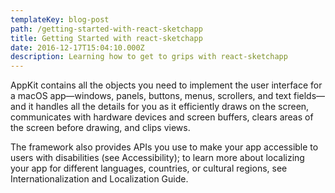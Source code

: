 ```yaml
---
templateKey: blog-post
path: /getting-started-with-react-sketchapp
title: Getting Started with react-sketchapp
date: 2016-12-17T15:04:10.000Z
description: Learning how to get to grips with react-sketchapp
---
```

AppKit contains all the objects you need to implement the user interface for a macOS app—windows, panels, buttons, menus, scrollers, and text fields—and it handles all the details for you as it efficiently draws on the screen, communicates with hardware devices and screen buffers, clears areas of the screen before drawing, and clips views.

The framework also provides APIs you use to make your app accessible to users with disabilities (see Accessibility); to learn more about localizing your app for different languages, countries, or cultural regions, see Internationalization and Localization Guide.
